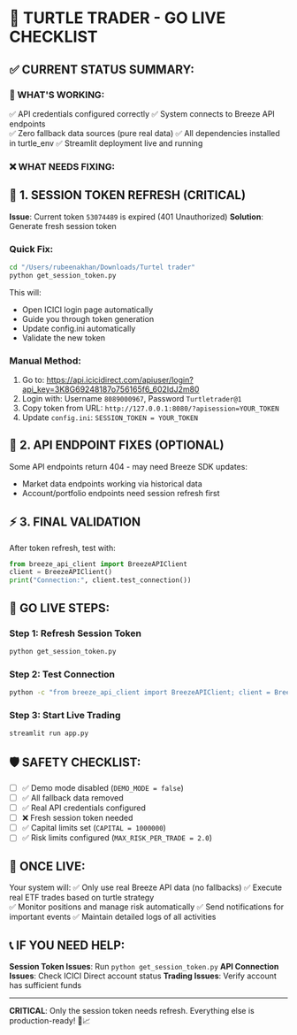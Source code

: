 🚀 TURTLE TRADER - GO LIVE CHECKLIST
=====================================

## ✅ CURRENT STATUS SUMMARY:

### 🔋 WHAT'S WORKING:
✅ API credentials configured correctly
✅ System connects to Breeze API endpoints  
✅ Zero fallback data sources (pure real data)
✅ All dependencies installed in turtle_env
✅ Streamlit deployment live and running

### ❌ WHAT NEEDS FIXING:

## 🔑 1. SESSION TOKEN REFRESH (CRITICAL)

**Issue**: Current token `53074489` is expired (401 Unauthorized)
**Solution**: Generate fresh session token

### Quick Fix:
```bash
cd "/Users/rubeenakhan/Downloads/Turtel trader"
python get_session_token.py
```

This will:
- Open ICICI login page automatically
- Guide you through token generation
- Update config.ini automatically
- Validate the new token

### Manual Method:
1. Go to: https://api.icicidirect.com/apiuser/login?api_key=3K8G69248187o756165f6_602IdJ2m80
2. Login with: Username `8089000967`, Password `Turtletrader@1`
3. Copy token from URL: `http://127.0.0.1:8080/?apisession=YOUR_TOKEN`
4. Update `config.ini`: `SESSION_TOKEN = YOUR_TOKEN`

## 🔧 2. API ENDPOINT FIXES (OPTIONAL)

Some API endpoints return 404 - may need Breeze SDK updates:
- Market data endpoints working via historical data
- Account/portfolio endpoints need session refresh first

## ⚡ 3. FINAL VALIDATION

After token refresh, test with:
```python
from breeze_api_client import BreezeAPIClient
client = BreezeAPIClient()
print("Connection:", client.test_connection())
```

## 🎯 GO LIVE STEPS:

### Step 1: Refresh Session Token
```bash
python get_session_token.py
```

### Step 2: Test Connection
```bash
python -c "from breeze_api_client import BreezeAPIClient; client = BreezeAPIClient(); print('✅ READY' if client.test_connection() else '❌ CHECK TOKEN')"
```

### Step 3: Start Live Trading
```bash
streamlit run app.py
```

## 🛡️ SAFETY CHECKLIST:

- [ ] ✅ Demo mode disabled (`DEMO_MODE = false`)
- [ ] ✅ All fallback data removed
- [ ] ✅ Real API credentials configured
- [ ] ❌ Fresh session token needed
- [ ] ✅ Capital limits set (`CAPITAL = 1000000`)
- [ ] ✅ Risk limits configured (`MAX_RISK_PER_TRADE = 2.0`)

## 🎉 ONCE LIVE:

Your system will:
✅ Only use real Breeze API data (no fallbacks)
✅ Execute real ETF trades based on turtle strategy  
✅ Monitor positions and manage risk automatically
✅ Send notifications for important events
✅ Maintain detailed logs of all activities

## 📞 IF YOU NEED HELP:

**Session Token Issues**: Run `python get_session_token.py`
**API Connection Issues**: Check ICICI Direct account status
**Trading Issues**: Verify account has sufficient funds

---
**CRITICAL**: Only the session token needs refresh. Everything else is production-ready! 🐢📈